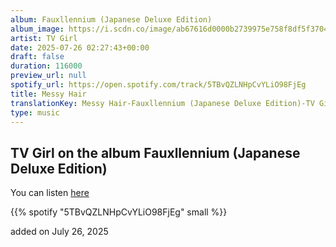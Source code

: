 ```yaml
---
album: Fauxllennium (Japanese Deluxe Edition)
album_image: https://i.scdn.co/image/ab67616d0000b2739975e758f8df5f3704c521c7
artist: TV Girl
date: 2025-07-26 02:27:43+00:00
draft: false
duration: 116000
preview_url: null
spotify_url: https://open.spotify.com/track/5TBvQZLNHpCvYLiO98FjEg
title: Messy Hair
translationKey: Messy Hair-Fauxllennium (Japanese Deluxe Edition)-TV Girl
type: music
---
```



## TV Girl on the album Fauxllennium (Japanese Deluxe Edition)

You can listen [here](https://open.spotify.com/track/5TBvQZLNHpCvYLiO98FjEg)

{{% spotify "5TBvQZLNHpCvYLiO98FjEg" small %}}

added on July 26, 2025